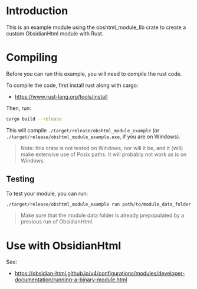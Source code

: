 # Introduction
This is an example module using the obshtml_module_lib crate to create a custom ObsidianHtml module with Rust.

# Compiling
Before you can run this example, you will need to compile the rust code.

To compile the code, first install rust along with cargo:
- https://www.rust-lang.org/tools/install

Then, run:
``` bash
cargo build --release
```

This will compile `./target/release/obshtml_module_example` (or `./target/release/obshtml_module_example.exe`, if you are on Windows).

> Note: this crate is not tested on Windows, nor will it be, and it (will) make extensive use of Posix paths. It will probably not work as is on Windows.

## Testing
To test your module, you can run:
``` bash
./target/release/obshtml_module_example run path/to/module_data_folder
```

> Make sure that the module data folder is already prepopulated by a previous run of ObsidianHtml.

# Use with ObsidianHtml
See:
- https://obsidian-html.github.io/v4/configurations/modules/developer-documentation/running-a-binary-module.html

